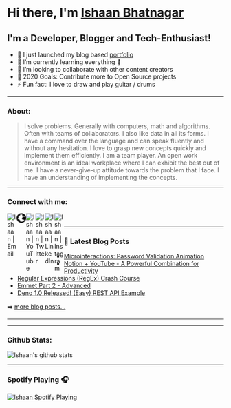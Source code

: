 # Hi there, I'm [Ishaan Bhatnagar](https://ishaanbhatnagar25.github.io/)

## I'm a Developer, Blogger and Tech-Enthusiast!

- 🔭 I just launched my blog based [portfolio](https://ishaanbhatnagar25.github.io/)
- 🌱 I’m currently learning everything 🤣
- 👯 I’m looking to collaborate with other content creators
- 🥅 2020 Goals: Contribute more to Open Source projects
- ⚡ Fun fact: I love to draw and play guitar / drums

---

### About:

>I solve problems. Generally with computers, math and algorithms. Often with teams of collaborators. I also like data in all its forms. I have a command over the language and can speak fluently and without any hesitation. I love to grasp new concepts quickly and implement them efficiently. I am a team player. An open work environment is an ideal workplace where I can exhibit the best out of me. I have a never-give-up attitude towards the problem that I face. I have an understanding of implementing the concepts.

---

### Connect with me:

[<img align="left" alt="Ishaan | Email" width="22px" src="https://cdn.jsdelivr.net/npm/simple-icons@v3/icons/gmail.svg" />][Email]
[<img align="left" alt="ishaanbhatnagar25.github.io" width="22px" src="https://raw.githubusercontent.com/iconic/open-iconic/master/svg/globe.svg" />][website]
[<img align="left" alt="Ishaan | YouTube" width="22px" src="https://cdn.jsdelivr.net/npm/simple-icons@v3/icons/youtube.svg" />][youtube]
[<img align="left" alt="Ishaan | Twitter" width="22px" src="https://cdn.jsdelivr.net/npm/simple-icons@v3/icons/twitter.svg" />][twitter]
[<img align="left" alt="Ishaan | LinkedIn" width="22px" src="https://cdn.jsdelivr.net/npm/simple-icons@v3/icons/linkedin.svg" />][linkedin]
[<img align="left" alt="Ishaan | Instagram" width="22px" src="https://cdn.jsdelivr.net/npm/simple-icons@v3/icons/instagram.svg" />][instagram]
<br />

---

### 📕 Latest Blog Posts

<!-- BLOG-POST-LIST:START -->
- [Microinteractions: Password Validation Animation](https://dev.to/codestackr/microinteractions-password-validation-animation-5629)
- [Notion + YouTube - A Powerful Combination for Productivity](https://dev.to/codestackr/notion-youtube-a-powerful-combination-for-productivity-1def)
- [Regular Expressions (RegEx) Crash Course](https://dev.to/codestackr/regular-expressions-regex-crash-course-248n)
- [Emmet Part 2 - Advanced](https://dev.to/codestackr/emmet-part-2-advanced-4c65)
- [Deno 1.0 Released! (Easy) REST API Example](https://dev.to/codestackr/deno-1-0-released-easy-rest-api-example-2fbl)
<!-- BLOG-POST-LIST:END -->

➡️ [more blog posts...](https://ishaanbhatnagar25.github.io/)

---

[email]: mailto:ishaanbhatnagar881@gmail.com
[website]: https://ishaanbhatnagar25.github.io/
[twitter]: https://twitter.com/IshaanB25
[youtube]: https://youtube.com/user/ishaanbhatnagar881
[instagram]: https://www.instagram.com/bhatnagarishaan/
[linkedin]: https://www.linkedin.com/in/ishaan-b-33609795/

---

### Github Stats:

![Ishaan's github stats](https://ishaanbhatnagar-gh-readme-stats.vercel.app/api?username=IshaanBhatnagar25&show_icons=true)

---

### Spotify Playing 🎧

[<img src="https://now-playing-codestackr.vercel.app/api/spotify-playing" alt="Ishaan Spotify Playing" width="350" />](https://open.spotify.com/user/swyqyimdc12jajde4vpwd2x1b)